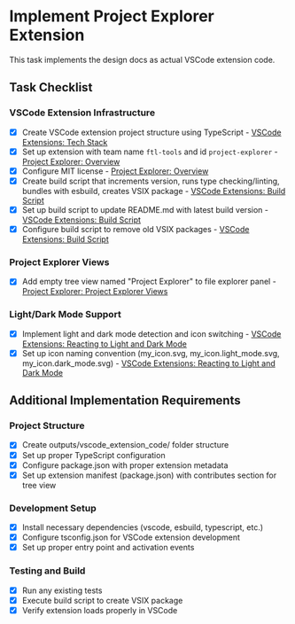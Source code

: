 # Implement Project Explorer Extension

This task implements the design docs as actual VSCode extension code.

## Task Checklist

### VSCode Extension Infrastructure
- [x] Create VSCode extension project structure using TypeScript - [VSCode Extensions: Tech Stack](/design_docs/vscode_extensions.md#tech-stack)
- [x] Set up extension with team name `ftl-tools` and id `project-explorer` - [Project Explorer: Overview](/design_docs/project_explorer.md)
- [x] Configure MIT license - [Project Explorer: Overview](/design_docs/project_explorer.md)
- [x] Create build script that increments version, runs type checking/linting, bundles with esbuild, creates VSIX package - [VSCode Extensions: Build Script](/design_docs/vscode_extensions.md#build-script)
- [x] Set up build script to update README.md with latest build version - [VSCode Extensions: Build Script](/design_docs/vscode_extensions.md#build-script)
- [x] Configure build script to remove old VSIX packages - [VSCode Extensions: Build Script](/design_docs/vscode_extensions.md#build-script)

### Project Explorer Views
- [x] Add empty tree view named "Project Explorer" to file explorer panel - [Project Explorer: Project Explorer Views](/design_docs/project_explorer.md#project-explorer-views)

### Light/Dark Mode Support
- [x] Implement light and dark mode detection and icon switching - [VSCode Extensions: Reacting to Light and Dark Mode](/design_docs/vscode_extensions.md#reacting-to-light-and-dark-mode)
- [x] Set up icon naming convention (my_icon.svg, my_icon.light_mode.svg, my_icon.dark_mode.svg) - [VSCode Extensions: Reacting to Light and Dark Mode](/design_docs/vscode_extensions.md#reacting-to-light-and-dark-mode)

## Additional Implementation Requirements

### Project Structure
- [x] Create outputs/vscode_extension_code/ folder structure
- [x] Set up proper TypeScript configuration
- [x] Configure package.json with proper extension metadata
- [x] Set up extension manifest (package.json) with contributes section for tree view

### Development Setup
- [x] Install necessary dependencies (vscode, esbuild, typescript, etc.)
- [x] Configure tsconfig.json for VSCode extension development
- [x] Set up proper entry point and activation events

### Testing and Build
- [x] Run any existing tests
- [x] Execute build script to create VSIX package
- [x] Verify extension loads properly in VSCode